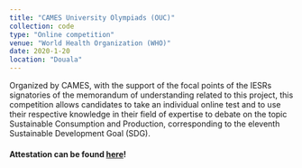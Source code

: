 ```yaml
---
title: "CAMES University Olympiads (OUC)"
collection: code
type: "Online competition"
venue: "World Health Organization (WHO)"
date: 2020-1-20
location: "Douala"
---
```

Organized by CAMES, with the support of the focal points of the IESRs signatories of the memorandum of understanding related to this project, this competition allows candidates to take an individual online test and to use their respective knowledge in their field of expertise to debate on the topic Sustainable Consumption and Production, corresponding to the eleventh Sustainable Development Goal (SDG).

#### Attestation can be found [here](../../files/attestation_ouc_2020.pdf)!


